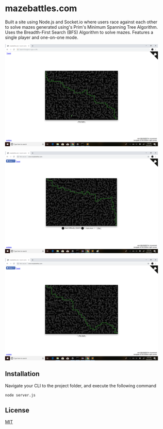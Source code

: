 # mazebattles.com

Built a site using Node.js and Socket.io where users race against each other to solve mazes generated using's Prim's Minimum Spanning Tree Algorithm. Uses the Breadth-First Search (BFS) Algorithm to solve mazes. Features a single player and one-on-one mode.

![Gameplay](/public/img/screenshot.png)

![Gameplay 2](/public/img/screenshot2.png)

![Gameplay 3](/public/img/screenshot3.png)

## Installation

Navigate your CLI to the project folder, and execute the following command

```bash
node server.js
```

## License
[MIT](https://choosealicense.com/licenses/mit/)